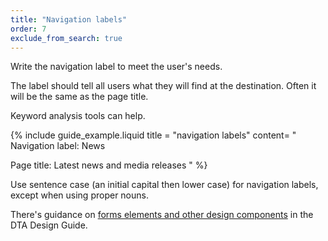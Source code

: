 ```yaml
---
title: "Navigation labels"
order: 7
exclude_from_search: true
---
```


Write the navigation label to meet the user's needs.

The label should tell all users what they will find at the destination. Often it will be the same as the page title.

Keyword analysis tools can help.

{% include guide_example.liquid
  title = "navigation labels"
  content= "
Navigation label: News

Page title: Latest news and media releases
"
%}

Use sentence case (an initial capital then lower case) for navigation labels, except when using proper nouns.

There's guidance on [forms elements and other design components](http://guides.service.gov.au/design-guide/) in the DTA Design Guide.
